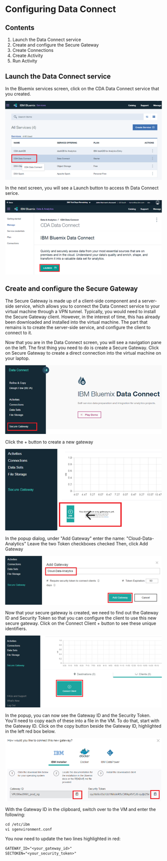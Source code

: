 # Configuring Data Connect

## Contents
1. Launch the Data Connect service
1. Create and configure  the Secure Gateway
1. Create Connections
1. Create Activity
1. Run Activity

## Launch the Data Connect service
In the Bluemix services screen, click on the CDA Data Connect service that you created.

![Services Screen](/media/dataconnect/dc0.png)


In the next screen, you will see a Launch button to access th Data Connect serice.

![Launch Data Connect](/media/dataconnect/dc1.png)

## Create and configure the Secure Gateway
The Secure Gateway is made up of a client-side component and a server-side service, which allows you to connect the Data Connect service to your virtual machine through a VPN tunnel. Typically, you would need to install the Secure Gateway client.  However, in the interest of time, this has already been downloaded and installed into the virtual machine.  The part that remains is to create the server-side service, and configure the client to connect to it.

Now that you are in the Data Connect screen, you will see a navigation pane on the left.  The first thing you need to do is create a Secure Gateway.  Click on Secure Gateway to create a direct connection into the virtual machine on your laptop.

![](/media/dataconnect/dc2.png)

Click the + button to create a new gateway

![](/media/dataconnect/dc4.png)

In the popup dialog, under "Add Gateway" enter the name: "Cloud-Data-Analytics"
Leave the two Token checkboxes checked
Then, click Add Gateway

![](/media/dataconnect/dc5.png)

Now that your secure gateway is created, we need to find out the Gateway ID and Security Token so that you can configure the client to use this new secure gateway.  Click on the Connect Client + button to see these unique identifiers.

![](/media/dataconnect/dc6.png)

In the popup, you can now see the Gateway ID and the Security Token.  You'll need to copy each of these into a file in the VM.  To do that, start with the Gateway ID.  Click on the copy button beside the Gateway ID, highlighted in the left red box below.

![](/media/dataconnect/dc7.png)

With the Gateway ID in the clipboard, switch over to the VM and enter the following:
```
cd /etc/ibm
vi sgenvironment.conf
```
You now need to update the two lines highlighted in red:
```
GATEWAY_ID="<your_gateway_id>"
SECTOKEN="<your_security_token>"
```


